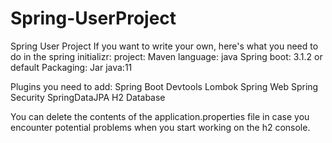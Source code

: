 # Spring-UserProject
Spring User Project
If you want to write your own, here's what you need to do in the spring initializr:
project: Maven
language: java
Spring boot: 3.1.2 or default
Packaging: Jar
java:11

Plugins you need to add:
Spring Boot Devtools
Lombok
Spring Web
Spring Security
SpringDataJPA
H2 Database

You can delete the contents of the application.properties file in case you encounter potential problems
when you start working on the h2 console.
